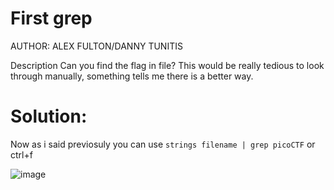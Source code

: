 # First grep
AUTHOR: ALEX FULTON/DANNY TUNITIS

Description
Can you find the flag in file? This would be really tedious to look through manually, something tells me there is a better way.
# Solution: 
Now as i said previosuly you can use `strings filename | grep picoCTF` or ctrl+f

![image](https://github.com/LAVANYA-PIDIKITI/picoCTF-Writeup/assets/98797256/cb016a7e-972d-45fb-a1ad-4ec312f32d48)
